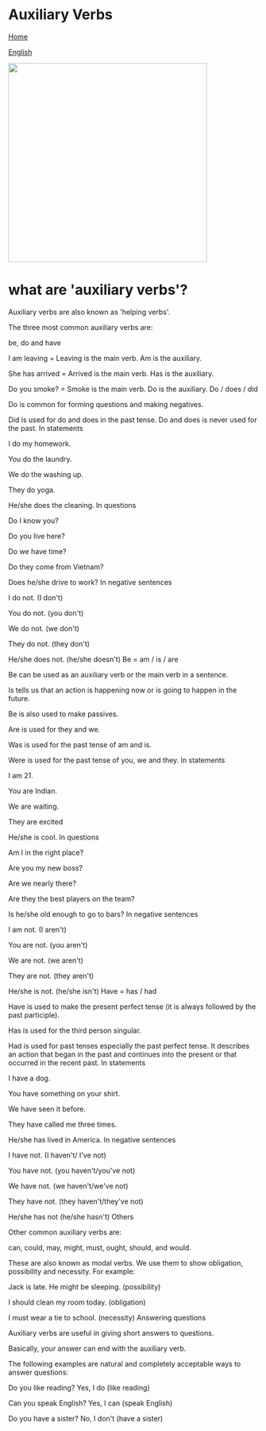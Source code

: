 # Auxiliary Verbs


[Home](all-files-links.md)

[English](all-english-links.md)



<img src="https://images.slideplayer.com/25/7993814/slides/slide_6.jpg" width="400">




# what are 'auxiliary verbs'?


Auxiliary verbs are also known as 'helping verbs'.

The three most common auxiliary verbs are:

be, do and have

I am leaving = Leaving is the main verb. Am is the auxiliary.

She has arrived = Arrived is the main verb. Has is the auxiliary.

Do you smoke? = Smoke is the main verb. Do is the auxiliary.
Do / does / did

Do is common for forming questions and making negatives.

Did is used for do and does in the past tense. Do and does is never used for the past.
In statements

I do my homework.

You do the laundry.

We do the washing up.

They do yoga.

He/she does the cleaning.
In questions

Do I know you?

Do you live here?

Do we have time?

Do they come from Vietnam?

Does he/she drive to work?
In negative sentences

I do not. (I don't)

You do not. (you don't)

We do not. (we don't)

They do not. (they don't)

He/she does not. (he/she doesn't)
Be = am / is / are

Be can be used as an auxiliary verb or the main verb in a sentence.

Is tells us that an action is happening now or is going to happen in the future.

Be is also used to make passives.

Are is used for they and we.

Was is used for the past tense of am and is.

Were is used for the past tense of you, we and they.
In statements

I am 21.

You are Indian.

We are waiting.

They are excited

He/she is cool.
In questions

Am I in the right place?

Are you my new boss?

Are we nearly there?

Are they the best players on the team?

Is he/she old enough to go to bars?
In negative sentences

I am not. (I aren't)

You are not. (you aren't)

We are not. (we aren't)

They are not. (they aren't)

He/she is not. (he/she isn't)
Have = has / had

Have is used to make the present perfect tense (it is always followed by the past participle).

Has is used for the third person singular.

Had is used for past tenses especially the past perfect tense. It describes an action that began in the past and continues into the present or that occurred in the recent past.
In statements

I have a dog.

You have something on your shirt.

We have seen it before.

They have called me three times.

He/she has lived in America.
In negative sentences

I have not. (I haven't/ I've not)

You have not. (you haven't/you've not)

We have not. (we haven't/we've not)

They have not. (they haven't/they've not)

He/she has not (he/she hasn't)
Others

Other common auxiliary verbs are:

can, could, may, might, must, ought, should, and would.

These are also known as modal verbs. We use them to show obligation, possibility and necessity.
For example:

Jack is late. He might be sleeping. (possibility)

I should clean my room today. (obligation)

I must wear a tie to school. (necessity)
Answering questions

Auxiliary verbs are useful in giving short answers to questions.

Basically, your answer can end with the auxiliary verb.

The following examples are natural and completely acceptable ways to answer questions:

Do you like reading?
Yes, I do (like reading)

Can you speak English?
Yes, I can (speak English)

Do you have a sister?
No, I don't (have a sister)
